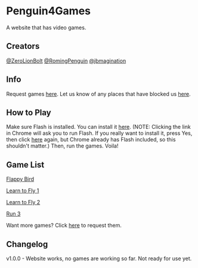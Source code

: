 # Penguin4Games

A website that has video games.

## Creators

[@ZeroLionBolt](https://github.com/ZeroLionBolt)
[@RomingPenguin](https://github.com/RomingPenguin)
[@jbmagination](https://github.com/jbmagination)

## Info

Request games [here](https://github.com/Penguin4Games/Penguin4Games.github.io/issues/1).
Let us know of any places that have blocked us [here](https://github.com/Penguin4Games/Penguin4Games.github.io/issues/5).

## How to Play

Make sure Flash is installed. You can install it [here](https://get.adobe.com/flashplayer/). (NOTE: Clicking the link in Chrome will ask you to run Flash. If you really want to install it, press Yes, then click [here](https://get.adobe.com/flashplayer/) again, but Chrome already has Flash included, so this shouldn't matter.) Then, run the games. Voila!

## Game List

[Flappy Bird](https://github.com/Penguin4Games/flappy-bird)

[Learn to Fly 1](https://github.com/Penguin4Games/learn-to-fly-1)

[Learn to Fly 2](https://github.com/Penguin4Games/learn-to-fly-2)

[Run 3](https://github.com/Penguin4Games/run-3)

Want more games? Click [here](https://github.com/Penguin4Games/Penguin4Games.github.io/issues/1) to request them.

## Changelog

v1.0.0 - Website works, no games are working so far. Not ready for use yet.
